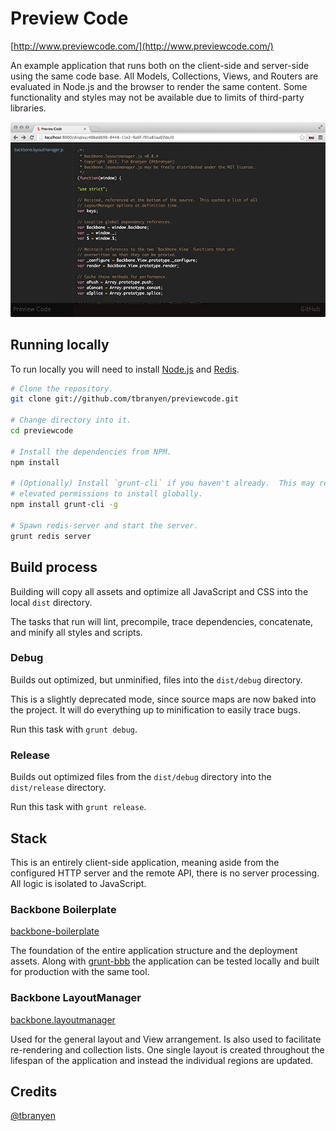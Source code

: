 Preview Code
============

[http://www.previewcode.com/](http://www.previewcode.com/)

An example application that runs both on the client-side and server-side using
the same code base.  All Models, Collections, Views, and Routers are evaluated
in Node.js and the browser to render the same content.  Some functionality and
styles may not be available due to limits of third-party libraries.

![](screenshot.jpg)

## Running locally ##

To run locally you will need to install [Node.js](http://nodejs.org) and
[Redis](http://redis.org).

``` bash
# Clone the repository.
git clone git://github.com/tbranyen/previewcode.git

# Change directory into it.
cd previewcode

# Install the dependencies from NPM.
npm install

# (Optionally) Install `grunt-cli` if you haven't already.  This may require
# elevated permissions to install globally.
npm install grunt-cli -g

# Spawn redis-server and start the server.
grunt redis server
```

## Build process ##

Building will copy all assets and optimize all JavaScript and CSS into the
local `dist` directory.

The tasks that run will lint, precompile, trace dependencies, concatenate, and
minify all styles and scripts.

### Debug ###

Builds out optimized, but unminified, files into the `dist/debug` directory.

This is a slightly deprecated mode, since source maps are now baked into the
project.  It will do everything up to minification to easily trace bugs.

Run this task with `grunt debug`.

### Release ###

Builds out optimized files from the `dist/debug` directory into the
`dist/release` directory.

Run this task with `grunt release`.

## Stack ##

This is an entirely client-side application, meaning aside from the configured
HTTP server and the remote API, there is no server processing.  All logic is
isolated to JavaScript.

### Backbone Boilerplate ###

[backbone-boilerplate](https://github.com/tbranyen/backbone-boilerplate)

The foundation of the entire application structure and the deployment assets.
Along with [grunt-bbb](https://github.com/backbone-boilerplate/grunt-bbb) the
application can be tested locally and built for production with the same tool.

### Backbone LayoutManager ###

[backbone.layoutmanager](https://github.com/tbranyen/backbone.layoutmanager)

Used for the general layout and View arrangement.  Is also used to facilitate
re-rendering and collection lists.  One single layout is created throughout
the lifespan of the application and instead the individual regions are updated.

## Credits ##

[@tbranyen](http://twitter.com/tbranyen)
